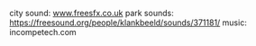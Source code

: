 city sound: 	www.freesfx.co.uk
park sounds: 	https://freesound.org/people/klankbeeld/sounds/371181/
music:			incompetech.com